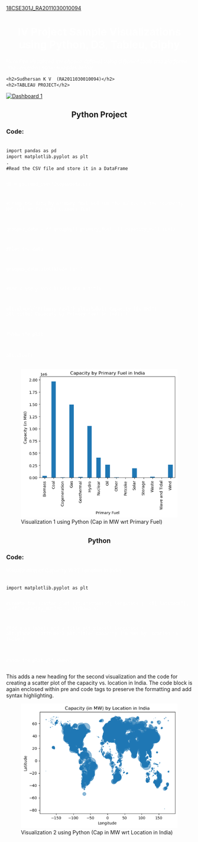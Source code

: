 
<!DOCTYPE html>
<html>
<head>
<title style="color: white;">18CSE301J-INFORMATION VISUALIZATION</title> 
 <style>
    body {
      background-image: url("https://wallpaperaccess.com/full/1567679.jpg");
      background-repeat: no-repeat;
      background-size: cover;
    }
    h1 {
      text-align: center;
    }
    h2 {
      text-align: center;
    }
  </style>
</head>
<body>
  <a href="https://sudhersankv.github.io/18CSE301J_RA2011030010094/">18CSE301J_RA2011030010094</a>
  <style>
  h1, p {
    color: white;
  }
</style>
  <h1><strong>IV Project Sample Visualizations using Python, D3, Tableu, Giphy</strong></h1>
  <p><em>Here I've visualized my chosen dataset using different tools and platforms and uploaded some samples below.</em></p>
</body>
 
    <h2>Sudhersan K V  (RA2011030010094)</h2>
    <h2>TABLEAU PROJECT</h2>
<div class='tableauPlaceholder' id='viz1678652697579' style='position: relative'><noscript><a href='#'><img alt='Dashboard 1 ' src='https:&#47;&#47;public.tableau.com&#47;static&#47;images&#47;Bo&#47;Book12_16786526862620&#47;Dashboard1&#47;1_rss.png' style='border: none' /></a></noscript><object class='tableauViz'  style='display:none;'><param name='host_url' value='https%3A%2F%2Fpublic.tableau.com%2F' /> <param name='embed_code_version' value='3' /> <param name='site_root' value='' /><param name='name' value='Book12_16786526862620&#47;Dashboard1' /><param name='tabs' value='no' /><param name='toolbar' value='yes' /><param name='static_image' value='https:&#47;&#47;public.tableau.com&#47;static&#47;images&#47;Bo&#47;Book12_16786526862620&#47;Dashboard1&#47;1.png' /> <param name='animate_transition' value='yes' /><param name='display_static_image' value='yes' /><param name='display_spinner' value='yes' /><param name='display_overlay' value='yes' /><param name='display_count' value='yes' /><param name='language' value='en-GB' /><param name='filter' value='publish=yes' /></object></div>                <script type='text/javascript'>                    var divElement = document.getElementById('viz1678652697579');                    var vizElement = divElement.getElementsByTagName('object')[0];                    if ( divElement.offsetWidth > 800 ) { vizElement.style.width='1000px';vizElement.style.height='827px';} else if ( divElement.offsetWidth > 500 ) { vizElement.style.width='1000px';vizElement.style.height='827px';} else { vizElement.style.width='100%';vizElement.style.height='1027px';}                     var scriptElement = document.createElement('script');                    scriptElement.src = 'https://public.tableau.com/javascripts/api/viz_v1.js';                    vizElement.parentNode.insertBefore(scriptElement, vizElement);                </script>
</body>
<h2>Python Project</h2>
<h3>Code:</h3>
<pre><code>
import pandas as pd
import matplotlib.pyplot as plt
.
#Read the CSV file and store it in a DataFrame

df = pd.read_csv('indpowdata.csv')


#Group the data by primary fuel and sum the values in the 'Capacity MW' column for each primary fuel

grouped_data = df.groupby(['primary_fuel'])['capacity_mw'].sum()

#Plot the data

grouped_data.plot(kind='bar')

#Add x and y axis labels and a title

plt.xlabel('Primary Fuel')
plt.ylabel('Capacity (in MW)')
plt.title('Capacity by Primary Fuel in India')

#Show the plot

plt.show()
</code></pre>


<figure>
  <img src="IV/Python Viz 1.png" alt="Visualization 1 using Python (Cap in MW wrt Primary Fuel)">
  <figcaption>Visualization 1 using Python (Cap in MW wrt Primary Fuel)</figcaption>
</figure>
<h2><small>Python</small></h2>
<h3>Code:</h3>
<p>Visualization of Capacity WRT Location in India</p>
<pre><code>
import matplotlib.pyplot as plt

#Create the scatter plot
plt.scatter(df['longitude'], df['latitude'], s=df['capacity_mw']*0.1, alpha=0.5)

#Add axis labels and a title
plt.xlabel('Longitude')
plt.ylabel('Latitude')
plt.title('Capacity (in MW) by Location in India')

#Show the plot
plt.show()
</code></pre>
This adds a new heading for the second visualization and the code for creating a scatter plot of the capacity vs. location in India. The code block is again enclosed within pre and code tags to preserve the formatting and add syntax highlighting.
<figure>
  <img src="IV/scatterplot Python Viz 2.png" alt="Visualization 1 using Python (Cap in MW wrt Primary Fuel)">
  <figcaption>Visualization 2 using Python (Cap in MW wrt Location in India)</figcaption>
</figure>

</html>
